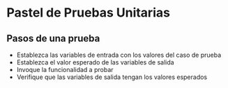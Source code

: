# Pastel de Pruebas Unitarias

## Pasos de una prueba
- Establezca las variables de entrada con los valores del caso de prueba
- Establezca el valor esperado de las variables de salida
- Invoque la funcionalidad a probar
- Verifique que las variables de salida tengan los valores esperados
